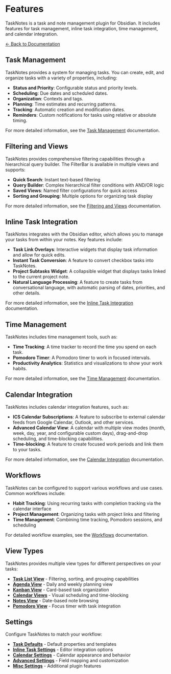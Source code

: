 # Features

TaskNotes is a task and note management plugin for Obsidian. It includes features for task management, inline task integration, time management, and calendar integration.

[← Back to Documentation](index.md)

## Task Management

TaskNotes provides a system for managing tasks. You can create, edit, and organize tasks with a variety of properties, including:

- **Status and Priority**: Configurable status and priority levels.
- **Scheduling**: Due dates and scheduled dates.
- **Organization**: Contexts and tags.
- **Planning**: Time estimates and recurring patterns.
- **Tracking**: Automatic creation and modification dates.
- **Reminders**: Custom notifications for tasks using relative or absolute timing.

For more detailed information, see the [Task Management](features/task-management.md) documentation.

## Filtering and Views

TaskNotes provides comprehensive filtering capabilities through a hierarchical query builder. The FilterBar is available in multiple views and supports:

- **Quick Search**: Instant text-based filtering
- **Query Builder**: Complex hierarchical filter conditions with AND/OR logic
- **Saved Views**: Named filter configurations for quick access
- **Sorting and Grouping**: Multiple options for organizing task display

For more detailed information, see the [Filtering and Views](features/filtering-and-views.md) documentation.

## Inline Task Integration

TaskNotes integrates with the Obsidian editor, which allows you to manage your tasks from within your notes. Key features include:

- **Task Link Overlays**: Interactive widgets that display task information and allow for quick edits.
- **Instant Task Conversion**: A feature to convert checkbox tasks into TaskNotes.
- **Project Subtasks Widget**: A collapsible widget that displays tasks linked to the current project note.
- **Natural Language Processing**: A feature to create tasks from conversational language, with automatic parsing of dates, priorities, and other details.

For more detailed information, see the [Inline Task Integration](features/inline-tasks.md) documentation.

## Time Management

TaskNotes includes time management tools, such as:

- **Time Tracking**: A time tracker to record the time you spend on each task.
- **Pomodoro Timer**: A Pomodoro timer to work in focused intervals.
- **Productivity Analytics**: Statistics and visualizations to show your work habits.

For more detailed information, see the [Time Management](features/time-management.md) documentation.

## Calendar Integration

TaskNotes includes calendar integration features, such as:

- **ICS Calendar Subscriptions**: A feature to subscribe to external calendar feeds from Google Calendar, Outlook, and other services.
- **Advanced Calendar View**: A calendar with multiple view modes (month, week, day, year, and configurable custom days), drag-and-drop scheduling, and time-blocking capabilities.
- **Time-blocking**: A feature to create focused work periods and link them to your tasks.

For more detailed information, see the [Calendar Integration](features/calendar-integration.md) documentation.

## Workflows

TaskNotes can be configured to support various workflows and use cases. Common workflows include:

- **Habit Tracking**: Using recurring tasks with completion tracking via the calendar interface
- **Project Management**: Organizing tasks with project links and filtering
- **Time Management**: Combining time tracking, Pomodoro sessions, and scheduling

For detailed workflow examples, see the [Workflows](workflows.md) documentation.

## View Types

TaskNotes provides multiple view types for different perspectives on your tasks:

- **[Task List View](views/task-list.md)** - Filtering, sorting, and grouping capabilities
- **[Agenda View](views/agenda-view.md)** - Daily and weekly planning view
- **[Kanban View](views/kanban-view.md)** - Card-based task organization  
- **[Calendar Views](views/calendar-views.md)** - Visual scheduling and time-blocking
- **[Notes View](views/notes-view.md)** - Date-based note browsing
- **[Pomodoro View](views/pomodoro-view.md)** - Focus timer with task integration

## Settings

Configure TaskNotes to match your workflow:

- **[Task Defaults](settings/task-defaults.md)** - Default properties and templates
- **[Inline Task Settings](settings/inline-task-settings.md)** - Editor integration options
- **[Calendar Settings](settings/calendar-settings.md)** - Calendar appearance and behavior
- **[Advanced Settings](settings/advanced-settings.md)** - Field mapping and customization
- **[Misc Settings](settings/misc-settings.md)** - Additional plugin features